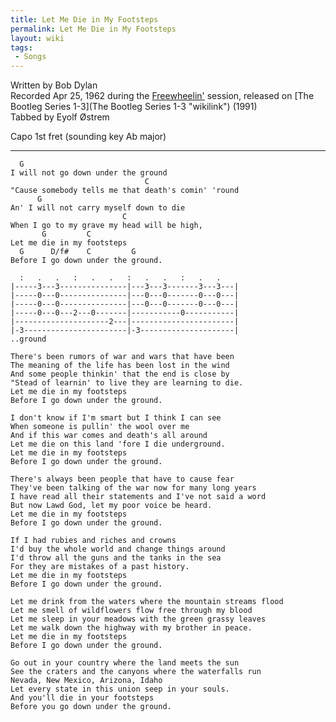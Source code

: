 ```yaml
---
title: Let Me Die in My Footsteps
permalink: Let Me Die in My Footsteps
layout: wiki
tags:
 - Songs
---
```


Written by Bob Dylan  
Recorded Apr 25, 1962 during the [Freewheelin'](Freewheelin' "wikilink")
session, released on [The Bootleg Series
1-3](The Bootleg Series 1-3 "wikilink") (1991)  
Tabbed by Eyolf Østrem

Capo 1st fret (sounding key Ab major)

* * * * *

      G
    I will not go down under the ground
                                  C
    "Cause somebody tells me that death's comin' 'round
          G
    An' I will not carry myself down to die
                             C
    When I go to my grave my head will be high,
           G         C
    Let me die in my footsteps
      G      D/f#    C         G
    Before I go down under the ground.

      :   .   .   :   .   .   :   .   .   :   .   .
    |-----3---3---------------|---3---3-------3---3---|
    |-----0---0---------------|---0---0-------0---0---|
    |-----0---0---------------|---0---0-------0---0---|
    |-----0---0---2---0-------|-----------0-----------|
    |---------------------2---|-----------------------|
    |-3-----------------------|-3---------------------|
    ..ground

    There's been rumors of war and wars that have been
    The meaning of the life has been lost in the wind
    And some people thinkin' that the end is close by
    "Stead of learnin' to live they are learning to die.
    Let me die in my footsteps
    Before I go down under the ground.

    I don't know if I'm smart but I think I can see
    When someone is pullin' the wool over me
    And if this war comes and death's all around
    Let me die on this land 'fore I die underground.
    Let me die in my footsteps
    Before I go down under the ground.

    There's always been people that have to cause fear
    They've been talking of the war now for many long years
    I have read all their statements and I've not said a word
    But now Lawd God, let my poor voice be heard.
    Let me die in my footsteps
    Before I go down under the ground.

    If I had rubies and riches and crowns
    I'd buy the whole world and change things around
    I'd throw all the guns and the tanks in the sea
    For they are mistakes of a past history.
    Let me die in my footsteps
    Before I go down under the ground.

    Let me drink from the waters where the mountain streams flood
    Let me smell of wildflowers flow free through my blood
    Let me sleep in your meadows with the green grassy leaves
    Let me walk down the highway with my brother in peace.
    Let me die in my footsteps
    Before I go down under the ground.

    Go out in your country where the land meets the sun
    See the craters and the canyons where the waterfalls run
    Nevada, New Mexico, Arizona, Idaho
    Let every state in this union seep in your souls.
    And you'll die in your footsteps
    Before you go down under the ground.
